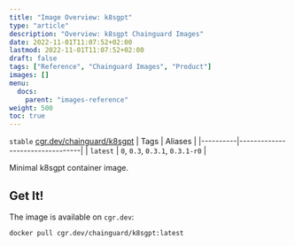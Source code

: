 ```yaml
---
title: "Image Overview: k8sgpt"
type: "article"
description: "Overview: k8sgpt Chainguard Images"
date: 2022-11-01T11:07:52+02:00
lastmod: 2022-11-01T11:07:52+02:00
draft: false
tags: ["Reference", "Chainguard Images", "Product"]
images: []
menu:
  docs:
    parent: "images-reference"
weight: 500
toc: true
---
```


`stable` [cgr.dev/chainguard/k8sgpt](https://github.com/chainguard-images/images/tree/main/images/k8sgpt)
| Tags     | Aliases                         |
|----------|---------------------------------|
| `latest` | `0`, `0.3`, `0.3.1`, `0.3.1-r0` |



Minimal k8sgpt container image.
## Get It!

The image is available on `cgr.dev`:

```
docker pull cgr.dev/chainguard/k8sgpt:latest
```


